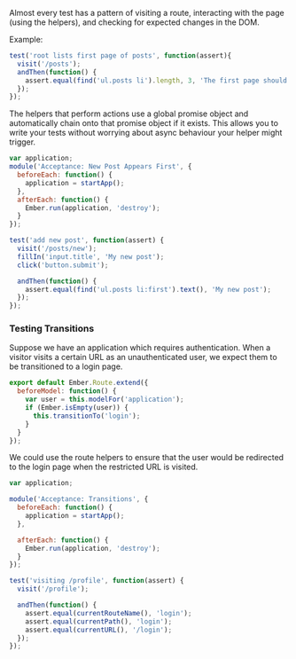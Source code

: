 Almost every test has a pattern of visiting a route, interacting with the page
(using the helpers), and checking for expected changes in the DOM.

Example:

```tests/acceptance/root-lists-first-page-of-posts-test.js
test('root lists first page of posts', function(assert){
  visit('/posts');
  andThen(function() {
    assert.equal(find('ul.posts li').length, 3, 'The first page should have 3 posts');
  });
});
```

The helpers that perform actions use a global promise object and automatically
chain onto that promise object if it exists. This allows you to write your tests
without worrying about async behaviour your helper might trigger.

```tests/acceptance/new-post-appears-first-test.js
var application;
module('Acceptance: New Post Appears First', {
  beforeEach: function() {
    application = startApp();
  },
  afterEach: function() {
    Ember.run(application, 'destroy');
  }
});

test('add new post', function(assert) {
  visit('/posts/new');
  fillIn('input.title', 'My new post');
  click('button.submit');

  andThen(function() {
    assert.equal(find('ul.posts li:first').text(), 'My new post');
  });
});
```

### Testing Transitions

Suppose we have an application which requires authentication. When a visitor
visits a certain URL as an unauthenticated user, we expect them to be transitioned
to a login page.

```app/routes/profile.js
export default Ember.Route.extend({
  beforeModel: function() {
    var user = this.modelFor('application');
    if (Ember.isEmpty(user)) {
      this.transitionTo('login');
    }
  }
});
```

We could use the route helpers to ensure that the user would be redirected to the login page
when the restricted URL is visited.

```tests/acceptance/transitions-test.js
var application;

module('Acceptance: Transitions', {
  beforeEach: function() {
    application = startApp();
  },

  afterEach: function() {
    Ember.run(application, 'destroy');
  }
});

test('visiting /profile', function(assert) {
  visit('/profile');

  andThen(function() {
    assert.equal(currentRouteName(), 'login');
    assert.equal(currentPath(), 'login');
    assert.equal(currentURL(), '/login');
  });
});
```
